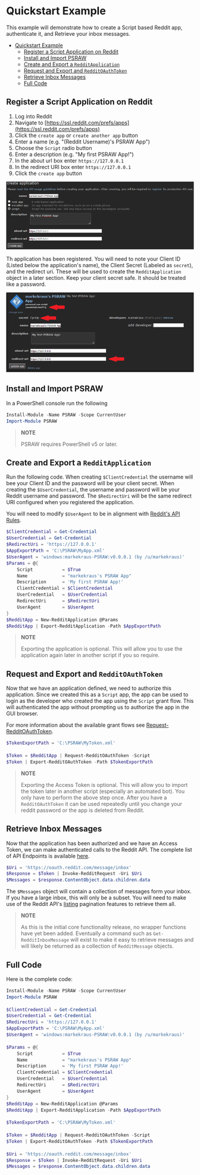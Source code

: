 # Quickstart Example

This example will demonstrate how to create a Script based Reddit app, authenticate it, and Retrieve your inbox messages.

- [Quickstart Example](#quickstart-example)
    - [Register a Script Application on Reddit](#register-a-script-application-on-reddit)
    - [Install and Import PSRAW](#install-and-import-psraw)
    - [Create and Export a `RedditApplication`](#create-and-export-a-redditapplication)
    - [Request and Export and `RedditOAuthToken`](#request-and-export-and-redditoauthtoken)
    - [Retrieve Inbox Messages](#retrieve-inbox-messages)
    - [Full Code](#full-code)

## Register a Script Application on Reddit

1. Log into Reddit
1. Navigate to [https://ssl.reddit.com/prefs/apps](https://ssl.reddit.com/prefs/apps)
1. Click the `create app` or `create another app` button
1. Enter a name (e.g. "(Reddit Username)'s PSRAW App")
1. Choose the `Script` radio button
1. Enter a description (e.g. "My first PSRAW App!")
1. In the about url box enter `https://127.0.0.1`
1. In the redirect URI box enter `https://127.0.0.1`
1. Click the `create app` button

![Registering a Reddit App](images/quickstart-01.PNG)

Th application has been registered. You will need to note your Client ID (Listed below the application's name), the Client Secret (Labeled as `secret`), and the redirect uri. These will be used to create the `RedditApplication` object in a later section. Keep your client secret safe. It should be treated like a password.

![Registered App](images/quickstart-02.PNG)

## Install and Import PSRAW 
In a PowerShell console run the following

```powershell
Install-Module -Name PSRAW -Scope CurrentUser
Import-Module PSRAW
```

> **NOTE**
>
> PSRAW requires PowerShell v5 or later.

## Create and Export a `RedditApplication`
Run the following  code. When creating `$ClientCredential` the username will bee your Client ID and the password will be your client secret. When creating the `$UserCredential`, the username and password will be your Reddit username and password. The `$RedirectUri` will be the same redirect URI configured when you registered the application.

You will need to modify `$UserAgent` to be in alignment with [Reddit's API Rules](https://github.com/reddit/reddit/wiki/API#rules).

```powershell
$ClientCredential = Get-Credential
$UserCredential = Get-Credential
$RedirectUri = 'https://127.0.0.1'
$AppExportPath = 'C:\PSRAW\MyApp.xml'
$UserAgent = 'windows:markekraus-PSRAW:v0.0.0.1 (by /u/markekraus)'
$Params = @{
    Script           = $True
    Name             = "markekraus's PSRAW App"
    Description      = 'My first PSRAW App!'
    ClientCredential = $ClientCredential
    UserCredential   = $UserCredential
    RedirectUri      = $RedirectUri
    UserAgent        = $UserAgent 
}
$RedditApp = New-RedditApplication @Params
$RedditApp | Export-RedditApplication -Path $AppExportPath
```

> **NOTE**
>
> Exporting the application is optional. This will allow you to use the application again later in another script if you so require.

## Request and Export and `RedditOAuthToken`
Now that we have an application defined, we need to authorize this application. Since we created this as a `Script` app, the app can be used to login as the developer who created the app using the `Script` grant flow. This will authenticated the app without prompting us to authorize the app in the GUI browser. 

For more information about the available grant flows see [Request-RedditOAuthToken](../Module/Request-RedditOAuthToken.md).

```powershell
$TokenExportPath = 'C:\PSRAW\MyToken.xml'

$Token = $RedditApp | Request-RedditOAuthToken -Script
$Token | Export-RedditOAuthToken -Path $TokenExportPath
```

> **NOTE**
>
> Exporting the Access Token is optional. This will allow you to import the token later in another script (especially an automated bot). You only have to perform the above step once. After you have a `RedditOAuthToken` it can be used repeatedly until you change your reddit password or the app is deleted from Reddit.

## Retrieve Inbox Messages
Now that the application has been authorized and we have an Access Token, we can make authenticated calls to the Reddit API. The complete list of API Endpoints is available [here](https://www.reddit.com/dev/api/).

```powershell
$Uri = 'https://oauth.reddit.com/message/inbox'
$Response = $Token | Invoke-RedditRequest -Uri $Uri
$Messages = $response.ContentObject.data.children.data
```

The `$Messages` object will contain a collection of messages form your inbox. If you have a large inbox, this will only be a subset. You will need to make use of the Reddit API's [listing](https://www.reddit.com/dev/api/#listings) pagination features to retrieve them all.

> **NOTE**
>
> As this is the initial core functionality release, no wrapper functions have yet been added. Eventually a command such as `Get-RedditInboxMessage` will exist to make it easy to retrieve messages and will likely be returned as a collection of `RedditMessage` objects.

## Full Code

Here is the complete code:

```powershell
Install-Module -Name PSRAW -Scope CurrentUser
Import-Module PSRAW

$ClientCredential = Get-Credential
$UserCredential = Get-Credential
$RedirectUri = 'https://127.0.0.1'
$AppExportPath = 'C:\PSRAW\MyApp.xml'
$UserAgent = 'windows:markekraus-PSRAW:v0.0.0.1 (by /u/markekraus)'

$Params = @{
    Script           = $True
    Name             = "markekraus's PSRAW App"
    Description      = 'My first PSRAW App!'
    ClientCredential = $ClientCredential
    UserCredential   = $UserCredential
    RedirectUri      = $RedirectUri
    UserAgent        = $UserAgent 
}
$RedditApp = New-RedditApplication @Params
$RedditApp | Export-RedditApplication -Path $AppExportPath

$TokenExportPath = 'C:\PSRAW\MyToken.xml'

$Token = $RedditApp | Request-RedditOAuthToken -Script
$Token | Export-RedditOAuthToken -Path $TokenExportPath

$Uri = 'https://oauth.reddit.com/message/inbox'
$Response = $Token | Invoke-RedditRequest -Uri $Uri
$Messages = $response.ContentObject.data.children.data
```